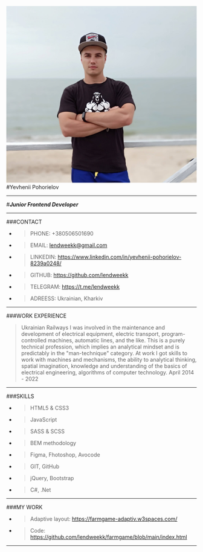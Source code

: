 ![](./foto/my_foto.jpg)
#Yevhenii Pohorielov
***
#***Junior Frontend Developer***
***
###CONTACT
- >PHONE: +380506501690
- >EMAIL: lendweekk@gmail.com
- >LINKEDIN: https://www.linkedin.com/in/yevhenii-pohorielov-8239a0248/
- >GITHUB: https://github.com/lendweekk
- >TELEGRAM: https://t.me/lendweekk
- >ADREESS: Ukrainian, Kharkiv
***
###WORK EXPERIENCE
>Ukrainian Railways
I was involved in the maintenance and development of
electrical equipment, electric transport, program-controlled
machines, automatic lines, and the like. This is a purely
technical profession, which implies an analytical mindset and
is predictably in the "man-technique" category.
At work I got skills to work with machines and mechanisms,
the ability to analytical thinking, spatial imagination,
knowledge and understanding of the basics of electrical
engineering, algorithms of computer technology.
April 2014 - 2022
***
###SKILLS
- >HTML5 & CSS3
- >JavaScript
- >SASS & SCSS
- >BEM methodology
- >Figma, Fhotoshop, Avocode
- >GIT, GitHub
- >jQuery, Bootstrap
- >C#, .Net
***
###MY WORK
- >Adaptive layout: https://farmgame-adaptiv.w3spaces.com/
- >Code: https://github.com/lendweekk/farmgame/blob/main/index.html
***